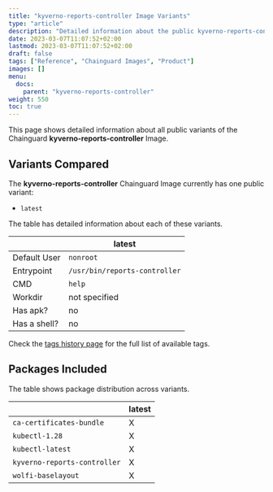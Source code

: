 ```yaml
---
title: "kyverno-reports-controller Image Variants"
type: "article"
description: "Detailed information about the public kyverno-reports-controller Chainguard Image variants"
date: 2023-03-07T11:07:52+02:00
lastmod: 2023-03-07T11:07:52+02:00
draft: false
tags: ["Reference", "Chainguard Images", "Product"]
images: []
menu:
  docs:
    parent: "kyverno-reports-controller"
weight: 550
toc: true
---
```


This page shows detailed information about all public variants of the Chainguard **kyverno-reports-controller** Image.

## Variants Compared
The **kyverno-reports-controller** Chainguard Image currently has one public variant: 

- `latest`

The table has detailed information about each of these variants.

|              | latest                        |
|--------------|-------------------------------|
| Default User | `nonroot`                     |
| Entrypoint   | `/usr/bin/reports-controller` |
| CMD          | `help`                        |
| Workdir      | not specified                 |
| Has apk?     | no                            |
| Has a shell? | no                            |

Check the [tags history page](/chainguard/chainguard-images/reference/kyverno-reports-controller/tags_history/) for the full list of available tags.

## Packages Included
The table shows package distribution across variants.

|                              | latest |
|------------------------------|--------|
| `ca-certificates-bundle`     | X      |
| `kubectl-1.28`               | X      |
| `kubectl-latest`             | X      |
| `kyverno-reports-controller` | X      |
| `wolfi-baselayout`           | X      |
